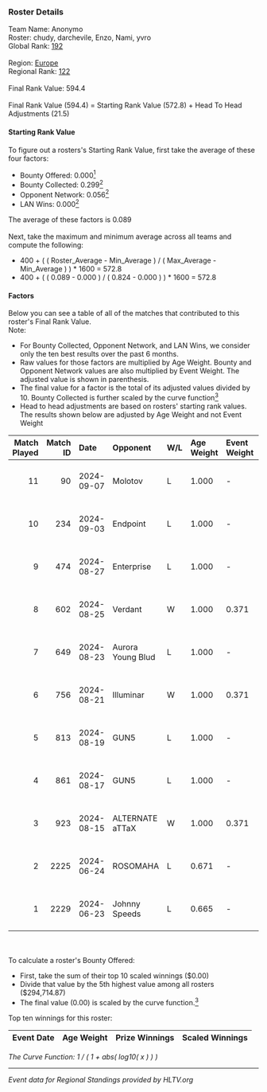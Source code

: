 ### Roster Details<br />
Team Name: Anonymo<br />
Roster: chudy, darchevile, Enzo, Nami, yvro<br />
Global Rank: [192](../../standings_global_2024_09_11.md)<br />
<br />
Region: [Europe]( ../../standings_europe_2024_09_11.md)<br />
Regional Rank: [122]( ../../standings_europe_2024_09_11.md)<br />
<br />
Final Rank Value:  594.4<br />
<br />
Final Rank Value (594.4) = Starting Rank Value (572.8) + Head To Head Adjustments (21.5)<br />

#### Starting Rank Value<br />
To figure out a rosters's Starting Rank Value, first take the average of these four factors:<br />
- Bounty Offered: 0.000[<sup>1</sup>](#table2)
- Bounty Collected: 0.299[<sup>2</sup>](#table1)
- Opponent Network: 0.056[<sup>2</sup>](#table1)
- LAN Wins: 0.000[<sup>2</sup>](#table1)

The average of these factors is 0.089<br />
<br />
Next, take the maximum and minimum average across all teams and compute the following:<br />
- 400 + ( ( Roster_Average - Min_Average ) / ( Max_Average - Min_Average ) ) * 1600 = 572.8
- 400 + ( ( 0.089 - 0.000 ) / ( 0.824 - 0.000 ) ) * 1600 = 572.8


#### Factors<br />
Below you can see a table of all of the matches that contributed to this roster's Final Rank Value.<br />
Note:<br />

- For Bounty Collected, Opponent Network, and LAN Wins, we consider only the ten best results over the past 6 months.
- Raw values for those factors are multiplied by Age Weight. Bounty and Opponent Network values are also multiplied by Event Weight. The adjusted value is shown in parenthesis.
- The final value for a factor is the total of its adjusted values divided by 10. Bounty Collected is further scaled by the curve function[<sup>3</sup>](#curveFunction)
- Head to head adjustments are based on rosters' starting rank values. The results shown below are adjusted by Age Weight and not Event Weight
<span id="table1"></span><br />


| Match Played | Match ID | Date       | Opponent          | W/L | Age Weight | Event Weight | Bounty Collected | Opponent Network | LAN Wins  | H2H Adj. | Roster                              |
| -: | -: | :- | :- | :- | :- | :- | :- | :- | :- | -: | :- |
|           11 |       90 | 2024-09-07 | Molotov           | L   | 1.000      | -            | -                | -                | -         |   -15.73 | chudy, darchevile, Enzo, Nami, yvro |
|           10 |      234 | 2024-09-03 | Endpoint          | L   | 1.000      | -            | -                | -                | -         |    -3.54 | chudy, darchevile, Enzo, Nami, yvro |
|            9 |      474 | 2024-08-27 | Enterprise        | L   | 1.000      | -            | -                | -                | -         |    -6.30 | chudy, darchevile, Enzo, Nami, yvro |
|            8 |      602 | 2024-08-25 | Verdant           | W   | 1.000      | 0.371        | 0.011 (0.004)    | 0.341 (0.126)    | 0 (0.000) |    22.71 | chudy, darchevile, Enzo, Nami, yvro |
|            7 |      649 | 2024-08-23 | Aurora Young Blud | L   | 1.000      | -            | -                | -                | -         |    -3.73 | chudy, darchevile, Enzo, Nami, yvro |
|            6 |      756 | 2024-08-21 | Illuminar         | W   | 1.000      | 0.371        | 0.010 (0.004)    | 0.371 (0.137)    | 0 (0.000) |    23.35 | chudy, darchevile, Enzo, Nami, yvro |
|            5 |      813 | 2024-08-19 | GUN5              | L   | 1.000      | -            | -                | -                | -         |    -3.86 | chudy, darchevile, Enzo, Nami, yvro |
|            4 |      861 | 2024-08-17 | GUN5              | L   | 1.000      | -            | -                | -                | -         |    -4.43 | chudy, darchevile, Enzo, Nami, yvro |
|            3 |      923 | 2024-08-15 | ALTERNATE aTTaX   | W   | 1.000      | 0.371        | 0.103 (0.038)    | 0.812 (0.301)    | 0 (0.000) |    25.72 | chudy, darchevile, Enzo, Nami, yvro |
|            2 |     2225 | 2024-06-24 | ROSOMAHA          | L   | 0.671      | -            | -                | -                | -         |   -11.73 | chudy, darchevile, Enzo, Nami, yvro |
|            1 |     2229 | 2024-06-23 | Johnny Speeds     | L   | 0.665      | -            | -                | -                | -         |    -0.94 | chudy, darchevile, Enzo, Nami, yvro |

<br />
<span id="table2"></span><br />
To calculate a roster's Bounty Offered:<br />

- First, take the sum of their top 10 scaled winnings ($0.00)
- Divide that value by the 5th highest value among all rosters ($294,714.87)
- The final value (0.00) is scaled by the curve function.[<sup>3</sup>](#curveFunction)

Top ten winnings for this roster:<br />

| Event Date | Age Weight | Prize Winnings | Scaled Winnings |
| :- | -: | :- | :- |


<span id="curveFunction"></span>_The Curve Function: 1 / ( 1 + abs( log10( x ) ) )_<br />

---
_Event data for Regional Standings provided by HLTV.org_<br />

